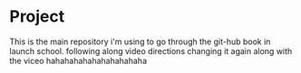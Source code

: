 # Project
This is the main repository i'm using to go through the git-hub book in launch school. 
following along video directions
changing it again along with the viceo hahahahahahahahahahaha
